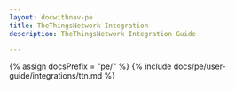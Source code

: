```yaml
---
layout: docwithnav-pe
title: TheThingsNetwork Integration
description: TheThingsNetwork Integration Guide 

---
```

{% assign docsPrefix = "pe/" %}
{% include docs/pe/user-guide/integrations/ttn.md %}

